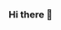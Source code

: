 ### Hi there 👋

<!--
**AbdeLhalimSB/AbdeLhalimSB** is a ✨ _special_ ✨ repository because its `README.md` (this file) appears on your GitHub profile.

Here are some ideas to get you started::

- 🔭 I’m currently working on ...
- 🌱 I’m currently learning ....
- 👯 I’m looking to collaborate on ...
- 🤔 I’m looking for help with ...
- 💬 Ask me about ....
- 📫 How to reach me: ...
- 😄 Pronouns: ....
- ⚡ Fun fact: ....
-->
